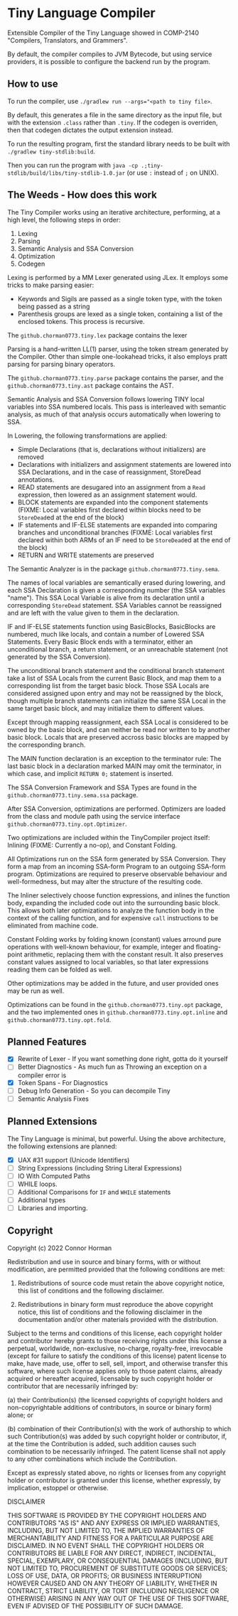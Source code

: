 # Tiny Language Compiler

Extensible Compiler of the Tiny Language showed in COMP-2140 "Compilers, Translators, and Grammers".

By default, the compiler compiles to JVM Bytecode, but using service providers,
 it is possible to configure the backend run by the program.

## How to use

To run the compiler, use `./gradlew run --args="<path to tiny file>`.

By default, this generates a file in the same directory as the input file, 
 but with the extension `.class` rather than `.tiny`. 
If the codegen is overriden, then that codegen dictates the output extension instead.


To run the resulting program, first the standard library needs to be built with 
 `./gradlew tiny-stdlib:build`. 

Then you can run the program with `java -cp .;tiny-stdlib/build/libs/tiny-stdlib-1.0.jar` (or use `:` instead of `;` on UNIX).

## The Weeds - How does this work

The Tiny Compiler works using an iterative architecture, performing, at a high level, the following steps in order:
1. Lexing
2. Parsing
3. Semantic Analysis and SSA Conversion
4. Optimization
5. Codegen

Lexing is performed by a MM Lexer generated using JLex. It employs some tricks to make parsing easier:
* Keywords and Sigils are passed as a single token type, with the token being passed as a string
* Parenthesis groups are lexed as a single token, containing a list of the enclosed tokens. This process is recursive.

The `github.chorman0773.tiny.lex` package contains the lexer

Parsing is a hand-written LL(1) parser, using the token stream generated by the Compiler.
Other than simple one-lookahead tricks, it also employs pratt parsing for parsing binary operators.

The `github.chorman0773.tiny.parse` package contains the parser, 
 and the `github.chorman0773.tiny.ast` package contains the AST.

Semantic Analysis and SSA Conversion follows lowering TINY local variables into SSA numbered locals.
This pass is interleaved with semantic analysis, as much of that analysis occurs automatically when lowering to SSA.

In Lowering, the following transformations are applied:
* Simple Declarations (that is, declarations without initializers) are removed
* Declarations with initializers and assignment statements are lowered into SSA Declarations, and 
 in the case of reassignment, StoreDead annotations.
* READ statements are desugared into an assignment from a `Read` expression, then lowered as an assignment statement would.
* BLOCK statements are expanded into the component statements (FIXME: Local variables first declared within blocks need to be `StoreDead`ed at the end of the block)
* IF statements and IF-ELSE statements are expanded into comparing branches and unconditional branches (FIXME: Local variables first declared within both ARMs of an IF need to be `StoreDead`ed at the end of the block)
* RETURN and WRITE statements are preserved

The Semantic Analyzer is in the package `github.chorman0773.tiny.sema`.

The names of local variables are semantically erased during lowering, and each SSA Declaration is given a corresponding number
(the SSA variables "name"). 
This SSA Local Variable is alive from its declaration until a corresponding `StoreDead` statement. 
SSA Variables cannot be reassigned and are left with the value given to them in the declaration.

IF and IF-ELSE statements function using BasicBlocks, BasicBlocks are numbered, much like locals,
 and contain a number of Lowered SSA Statements. Every Basic Block ends with a terminator, 
 either an unconditional branch, a return statement, or an unreachable statement (not generated by the SSA Conversion).

The unconditional branch statement and the conditional branch statement take a list of SSA Locals
 from the current Basic Block, and map them to a corresponding list from the target basic block.
Those SSA Locals are considered assigned upon entry and may not be reassigned by the block,
 though multiple branch statements can initialize the same SSA Local in the same target basic block,
 and may initialize them to different values.

Except through mapping reassignment, each SSA Local is considered to be owned by the basic block,
 and can neither be read nor written to by another basic block. Locals that are preserved accross basic blocks
 are mapped by the corresponding branch.

The MAIN function declaration is an exception to the terminator rule: 
The last basic block in a declaration marked MAIN may omit the terminator, in which case,
 and implicit `RETURN 0;` statement is inserted.

The SSA Conversion Framework and SSA Types are found in the `github.chorman0773.tiny.sema.ssa` package.

After SSA Conversion, optimizations are performed.
Optimizers are loaded from the class and module path using the service interface `github.chorman0773.tiny.opt.Optimizer`.

Two optimizations are included within the TinyCompiler project itself: Inlining (FIXME: Currently a no-op), and Constant Folding.

All Optimizations run on the SSA form generated by SSA Conversion. They form a map from 
 an incoming SSA-form Program to an outgoing SSA-form program. Optimizations are required to preserve observable behaviour and well-formedness,
 but may alter the structure of the resulting code.

The Inliner selectively choose function expressions, and inlines the function body, expanding the included code out into the surrounding basic block.
This allows both later optimizations to analyze the function body in the context of the calling function, 
 and for expensive `call` instructions to be eliminated from machine code.

Constant Folding works by folding known (constant) values arround pure operations with well-known behaviour, 
 for example, integer and floating-point arithmetic, replacing them with the constant result. 
It also preserves constant values assigned to local variables, so that later expressions reading them can be folded as well.

Other optimizations may be added in the future, and user provided ones may be run as well.

Optimizations can be found in the `github.chorman0773.tiny.opt` package,
and the two implemented ones in `github.chorman0773.tiny.opt.inline` and `github.chorman0773.tiny.opt.fold`.



## Planned Features

- [x] Rewrite of Lexer - If you want something done right, gotta do it yourself
- [ ] Better Diagnostics - As much fun as Throwing an exception on a compiler error is
- [x] Token Spans - For Diagnostics
- [ ] Debug Info Generation - So you can decompile Tiny
- [ ] Semantic Analysis Fixes

## Planned Extensions

The Tiny Language is minimal, but powerful. Using the above architecture, 
 the following extensions are planned:
- [x] UAX #31 support (Unicode Identifiers)
- [ ] String Expressions (including String Literal Expressions)
- [ ] IO With Computed Paths
- [ ] WHILE loops.
- [ ] Additional Comparisons for `IF` and `WHILE` statements
- [ ] Additional types
- [ ] Libraries and importing.

## Copyright

Copyright (c) 2022 Connor Horman

Redistribution and use in source and binary forms, with or without modification, are permitted provided that the following conditions are met:

1. Redistributions of source code must retain the above copyright notice, this list of conditions and the following disclaimer.

2. Redistributions in binary form must reproduce the above copyright notice, this list of conditions and the following disclaimer in the documentation and/or other materials provided with the distribution.

Subject to the terms and conditions of this license, each copyright holder and contributor hereby grants to those receiving rights under this license a perpetual, worldwide, non-exclusive, no-charge, royalty-free, irrevocable (except for failure to satisfy the conditions of this license) patent license to make, have made, use, offer to sell, sell, import, and otherwise transfer this software, where such license applies only to those patent claims, already acquired or hereafter acquired, licensable by such copyright holder or contributor that are necessarily infringed by:

(a) their Contribution(s) (the licensed copyrights of copyright holders and non-copyrightable additions of contributors, in source or binary form) alone; or

(b) combination of their Contribution(s) with the work of authorship to which such Contribution(s) was added by such copyright holder or contributor, if, at the time the Contribution is added, such addition causes such combination to be necessarily infringed. The patent license shall not apply to any other combinations which include the Contribution.

Except as expressly stated above, no rights or licenses from any copyright holder or contributor is granted under this license, whether expressly, by implication, estoppel or otherwise.

DISCLAIMER

THIS SOFTWARE IS PROVIDED BY THE COPYRIGHT HOLDERS AND CONTRIBUTORS "AS IS" AND ANY EXPRESS OR IMPLIED WARRANTIES, INCLUDING, BUT NOT LIMITED TO, THE IMPLIED WARRANTIES OF MERCHANTABILITY AND FITNESS FOR A PARTICULAR PURPOSE ARE DISCLAIMED. IN NO EVENT SHALL THE COPYRIGHT HOLDERS OR CONTRIBUTORS BE LIABLE FOR ANY DIRECT, INDIRECT, INCIDENTAL, SPECIAL, EXEMPLARY, OR CONSEQUENTIAL DAMAGES (INCLUDING, BUT NOT LIMITED TO, PROCUREMENT OF SUBSTITUTE GOODS OR SERVICES; LOSS OF USE, DATA, OR PROFITS; OR BUSINESS INTERRUPTION) HOWEVER CAUSED AND ON ANY THEORY OF LIABILITY, WHETHER IN CONTRACT, STRICT LIABILITY, OR TORT (INCLUDING NEGLIGENCE OR OTHERWISE) ARISING IN ANY WAY OUT OF THE USE OF THIS SOFTWARE, EVEN IF ADVISED OF THE POSSIBILITY OF SUCH DAMAGE.

